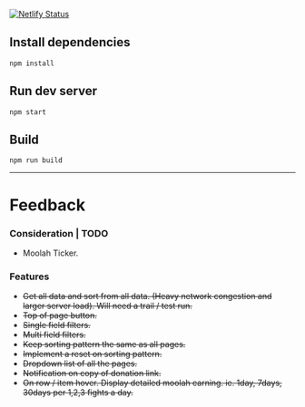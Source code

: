 [![Netlify Status](https://api.netlify.com/api/v1/badges/e8ea68a8-7ba5-49ec-ab8d-53b784e24837/deploy-status)](https://app.netlify.com/sites/blockcreatures-market/deploys)
## Install dependencies

```
npm install
```

## Run dev server

```
npm start
```

## Build

```
npm run build
```

---
# Feedback

### Consideration | TODO
- Moolah Ticker.

### Features
- <s>Get all data and sort from all data. (Heavy network congestion and larger server load). Will need a trail / test run.</s>
- <s>Top of page button.</s>
- <s>Single field filters.</s>
- <s>Multi field filters.</s>
- <s>Keep sorting pattern the same as all pages.</s>
- <s>Implement a reset on sorting pattern.</s>
- <s>Dropdown list of all the pages.</s>
- <s>Notification on copy of donation link.</s>
- <s>On row / item hover. Display detailed moolah earning. ie. 1day, 7days, 30days per 1,2,3 fights a day.</s>
